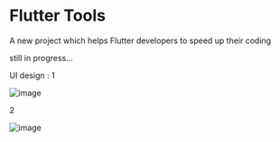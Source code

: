# Flutter Tools

A new project which helps Flutter developers to speed up their coding 

still in progress...


UI design :
1

![image](https://user-images.githubusercontent.com/38964898/123088473-02cbc600-d43b-11eb-9f4a-6beae5629f44.png)

2

![image](https://user-images.githubusercontent.com/38964898/123088547-19721d00-d43b-11eb-89dc-8ee3e6422bbf.png)
